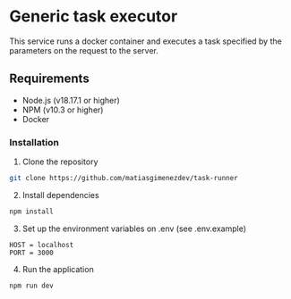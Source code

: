 # Generic task executor

This service runs a docker container and executes a task specified by the parameters on the request to the server.

## Requirements

-   Node.js (v18.17.1 or higher)
-   NPM (v10.3 or higher)
-   Docker

### Installation

1. Clone the repository

```bash
git clone https://github.com/matiasgimenezdev/task-runner
```

2. Install dependencies

```bash
npm install
```

3. Set up the environment variables on .env (see .env.example)

```
HOST = localhost
PORT = 3000
```

4.  Run the application

```bash
npm run dev
```
